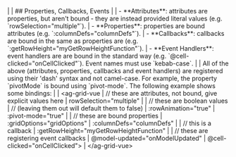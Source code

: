 <framework-specific-section frameworks="vue">
|
| ## Properties, Callbacks, Events
|
| - **Attributes**: attributes are properties, but aren't bound - they are instead provided literal values (e.g. `rowSelection="multiple"`).
| - **Properties**: properties are bound attributes (e.g. `:columnDefs="columnDefs"`).
| - **Callbacks**: callbacks are bound in the same as properties are (e.g. `:getRowHeight="myGetRowHeightFunction"`).
| - **Event Handlers**: event handlers are are bound in the standard way (e.g. `@cell-clicked="onCellClicked"`). Event names must use `kebab-case`.
|
| All of the above (attributes, properties, callbacks and event handlers) are registered using their 'dash' syntax and not camel-case. For example, the property `pivotMode` is bound using `pivot-mode`. The following example shows some bindings:
|
</framework-specific-section>

<framework-specific-section frameworks="vue">
<snippet transform={false} language="jsx">
| &lt;ag-grid-vue
|    // these are attributes, not bound, give explicit values here
|    rowSelection="multiple"
|
|    // these are boolean values
|    // (leaving them out will default them to false)
|    :rowAnimation="true"
|    :pivot-mode="true"
|
|    // these are bound properties
|    :gridOptions="gridOptions"
|    :columnDefs="columnDefs"
|
|    // this is a callback
|    :getRowHeight="myGetRowHeightFunction"
|
|    // these are registering event callbacks
|    @model-updated="onModelUpdated"
|    @cell-clicked="onCellClicked">
| &lt;/ag-grid-vue>
</snippet>
</framework-specific-section>